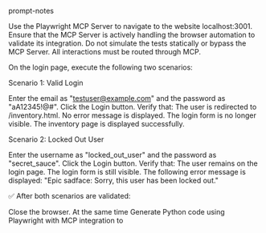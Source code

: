 prompt-notes

Use the Playwright MCP Server to navigate to the website localhost:3001. Ensure that the MCP Server is actively handling the browser automation to validate its integration. Do not simulate the tests statically or bypass the MCP Server. All interactions must be routed through MCP.

On the login page, execute the following two scenarios:

Scenario 1: Valid Login

Enter the email as "testuser@example.com" and the password as "aA12345!@#".
Click the Login button.
Verify that:
The user is redirected to /inventory.html.
No error message is displayed.
The login form is no longer visible.
The inventory page is displayed successfully.

Scenario 2: Locked Out User

Enter the username as "locked_out_user" and the password as "secret_sauce".
Click the Login button.
Verify that:
The user remains on the login page.
The login form is still visible.
The following error message is displayed:
"Epic sadface: Sorry, this user has been locked out."

✅ After both scenarios are validated:

Close the browser.
At the same time Generate Python code using Playwright with MCP integration to
